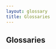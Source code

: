 ```yaml
---
layout: glossary
title: Glossaries
---
```


<div class="col-lg-12 text-center">
	<h2 class="section-heading text-uppercase">Glossaries</h2>
</div>